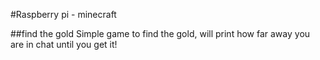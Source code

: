 #Raspberry pi - minecraft

##find the gold
Simple game to find the gold, will print how far away you are in chat until you get it!
